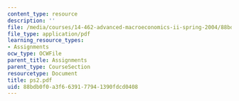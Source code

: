 ```yaml
---
content_type: resource
description: ''
file: /media/courses/14-462-advanced-macroeconomics-ii-spring-2004/88bdb0f0a3f6639177941390fdcd0408_ps2.pdf
file_type: application/pdf
learning_resource_types:
- Assignments
ocw_type: OCWFile
parent_title: Assignments
parent_type: CourseSection
resourcetype: Document
title: ps2.pdf
uid: 88bdb0f0-a3f6-6391-7794-1390fdcd0408
---
```

